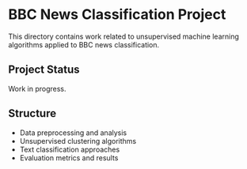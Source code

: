 

# BBC News Classification Project

This directory contains work related to unsupervised machine learning algorithms applied to BBC news classification.

## Project Status
Work in progress.

## Structure
- Data preprocessing and analysis
- Unsupervised clustering algorithms
- Text classification approaches
- Evaluation metrics and results

